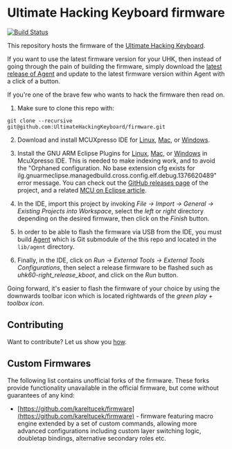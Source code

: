 # Ultimate Hacking Keyboard firmware

[![Build Status](https://travis-ci.org/UltimateHackingKeyboard/firmware.svg?branch=master)](https://travis-ci.org/UltimateHackingKeyboard/firmware)

This repository hosts the firmware of the [Ultimate Hacking Keyboard](https://ultimatehackingkeyboard.com/).

If you want to use the latest firmware version for your UHK, then instead of going through the pain of building the firmware, simply download the [latest release of Agent](https://github.com/UltimateHackingKeyboard/agent/releases/latest) and update to the latest firmware version within Agent with a click of a button.

If you're one of the brave few who wants to hack the firmware then read on.

1. Make sure to clone this repo with:

`git clone --recursive git@github.com:UltimateHackingKeyboard/firmware.git`

2. Download and install MCUXpresso IDE for [Linux](https://storage.googleapis.com/ugl-static/mcuxpresso-ide/mcuxpressoide-10.3.0_2200.x86_64.deb.bin), [Mac](https://storage.googleapis.com/ugl-static/mcuxpresso-ide/MCUXpressoIDE_10.3.0_2200.pkg), or [Windows](https://storage.googleapis.com/ugl-static/mcuxpresso-ide/MCUXpressoIDE_10.3.0_2200.exe).

3. Install the GNU ARM Eclipse Plugins for [Linux](https://github.com/gnu-mcu-eclipse/org.eclipse.epp.packages/releases/download/v4.5.1-20190101-2018-12/20190101-2023-gnumcueclipse-4.5.1-2018-12-R-linux.gtk.x86_64.tar.gz), [Mac](https://github.com/gnu-mcu-eclipse/org.eclipse.epp.packages/releases/download/v4.5.1-20190101-2018-12/20190101-2023-gnumcueclipse-4.5.1-2018-12-R-macosx.cocoa.x86_64.tar.gz), or [Windows](https://github.com/gnu-mcu-eclipse/org.eclipse.epp.packages/releases/download/v4.5.1-20190101-2018-12/20190101-2023-gnumcueclipse-4.5.1-2018-12-R-win32.win32.x86_64.zip) in McuXpresso IDE. This is needed to make indexing work, and to avoid the "Orphaned configuration. No base extension cfg exists for ilg.gnuarmeclipse.managedbuild.cross.config.elf.debug.1376620489" error message. You can check out the [GitHub releases page](https://github.com/gnu-mcu-eclipse/org.eclipse.epp.packages/releases) of the project, and a related [MCU on Eclipse article](https://mcuoneclipse.com/2017/04/02/mcuxpresso-ide-importing-kinetis-design-studio-projects/).

4. In the IDE, import this project by invoking *File -> Import -> General -> Existing Projects into Workspace*, select the *left* or *right* directory depending on the desired firmware, then click on the *Finish* button.

5. In order to be able to flash the firmware via USB from the IDE, you must build [Agent](https://github.com/UltimateHackingKeyboard/agent) which is Git submodule of the this repo and located in the `lib/agent` directory.

6. Finally, in the IDE, click on *Run -> External Tools -> External Tools Configurations*, then select a release firmware to be flashed such as *uhk60-right_release_kboot*, and click on the *Run* button.

Going forward, it's easier to flash the firmware of your choice by using the downwards toolbar icon which is located rightwards of the *green play + toolbox icon*.

## Contributing

Want to contribute? Let us show you [how](/CONTRIBUTING.md).

## Custom Firmwares

The following list contains unofficial forks of the firmware. These forks provide functionality unavailable in the official firmware, but come without guarantees of any kind:

- [https://github.com/kareltucek/firmware](https://github.com/kareltucek/firmware) - firmware featuring macro engine extended by a set of custom commands, allowing more advanced configurations including custom layer switching logic, doubletap bindings, alternative secondary roles etc.

